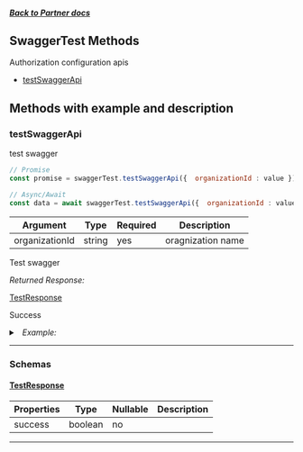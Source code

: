 




##### [Back to Partner docs](./README.md)

## SwaggerTest Methods
Authorization configuration apis

* [testSwaggerApi](#testswaggerapi)



## Methods with example and description




### testSwaggerApi
test swagger



```javascript
// Promise
const promise = swaggerTest.testSwaggerApi({  organizationId : value });

// Async/Await
const data = await swaggerTest.testSwaggerApi({  organizationId : value });
```





| Argument  |  Type  | Required | Description |
| --------- | -----  | -------- | ----------- | 
| organizationId | string | yes | oragnization name |  



Test swagger

*Returned Response:*




[TestResponse](#TestResponse)

Success




<details>
<summary><i>&nbsp; Example:</i></summary>

```json
{
  "success": true
}
```
</details>









---



### Schemas


#### [TestResponse](#TestResponse)

 | Properties | Type | Nullable | Description |
 | ---------- | ---- | -------- | ----------- |
 | success | boolean |  no  |  |
 

---




